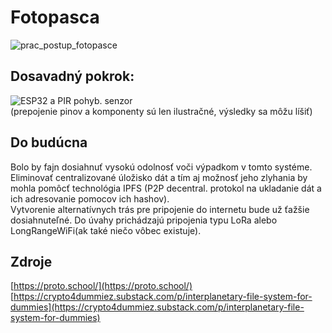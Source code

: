 <h1>Fotopasca</h1>

![prac_postup_fotopasce](https://github.com/romankiss/R-IoT/assets/59760649/9d4d7acb-c86b-41d1-9649-4b85d9d8b1bb)

    
## Dosavadný pokrok:    
![ESP32 a PIR pohyb. senzor](https://github.com/romankiss/R-IoT/assets/59760649/923af352-fe12-4d16-89da-fdbeb8ebde39)    
(prepojenie pinov a komponenty sú len ilustračné, výsledky sa môžu líšiť)

## Do budúcna
Bolo by fajn dosiahnuť vysokú odolnosť voči výpadkom v tomto systéme.     
Eliminovať centralizované úložisko dát a tím aj možnosť jeho zlyhania by mohla pomôcť technológia IPFS (P2P decentral. protokol na ukladanie dát a ich adresovanie pomocov ich hashov).  
Vytvorenie alternatívnych trás pre pripojenie do internetu bude už ťažšie dosiahnuteľné. Do úvahy prichádzajú pripojenia typu LoRa alebo LongRangeWiFi(ak také niečo vôbec existuje).

## Zdroje
[https://proto.school/](https://proto.school/)   
[https://crypto4dummiez.substack.com/p/interplanetary-file-system-for-dummies](https://crypto4dummiez.substack.com/p/interplanetary-file-system-for-dummies)
